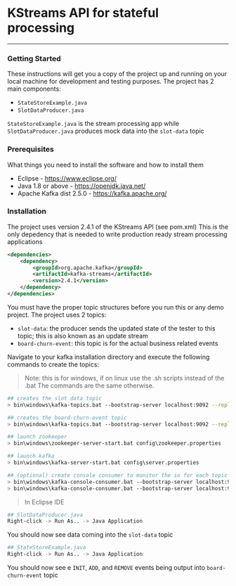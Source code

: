 
# KStreams API for stateful processing
---

### Getting Started

These instructions will get you a copy of the project up and running on your local machine for development and testing purposes.
The project has 2 main components:
- `StateStoreExample.java`
- `SlotDataProducer.java`

`StateStoreExample.java` is the stream processing app while `SlotDataProducer.java` produces mock data into the `slot-data` topic



### Prerequisites

What things you need to install the software and how to install them


- Eclipse - https://www.eclipse.org/
- Java 1.8 or above - https://openjdk.java.net/
- Apache Kafka dist 2.5.0 - https://kafka.apache.org/


### Installation
The project uses version 2.4.1 of the KStreams API (see pom.xml)
This is the only depedency that is needed to write production ready stream processing applications
```xml
<dependencies>
    <dependency>
		<groupId>org.apache.kafka</groupId>
		<artifactId>kafka-streams</artifactId>
		<version>2.4.1</version>
	</dependency>
</dependencies>
```

You must have the proper topic structures before you run this or any demo project.
The project uses 2 topics:
- `slot-data`: the producer sends the updated state of the tester to this topic; this is also known as an update stream
- `board-churn-event`: this topic is for the actual business related events

Navigate to your kafka installation directory and execute the following commands to create the topics:
>Note: this is for windows, if on linux use the .sh scripts instead of the .bat 
The commands are the same otherwise.

```sh
## creates the slot data topic
> bin\windows\kafka-topics.bat --bootstrap-server localhost:9092 --replication-factor 1 --partitions 1 --topic slot-data --create

## creates the board-churn-event topic
> bin\windows\kafka-topics.bat --bootstrap-server localhost:9092 --replication-factor 1 --partitions 1 --topic board-churn-event --create

## launch zookeeper
> bin\windows\zookeeper-server-start.bat config\zookeeper.properties

## launch kafka
> bin\windows\kafka-server-start.bat config\server.properties

## (optional) create console consumer to monitor the io for each topic
> bin\windows\kafka-console-consumer.bat --bootstrap-server localhost:9092 --topic slot-data --from-beginning
> bin\windows\kafka-console-consumer.bat --bootstrap-server localhost:9092 --topic board-churn-event --from-beginning
```

> In Eclipse IDE
```sh
## SlotDataProducer.java
Right-click -> Run As.. -> Java Application
```
You should now see data coming into the `slot-data` topic
```sh
## StateStoreExample.java
Right-click -> Run As.. -> Java Application
```

You should now see e `INIT`, `ADD`, and `REMOVE` events being output into `board-churn-event` topic











